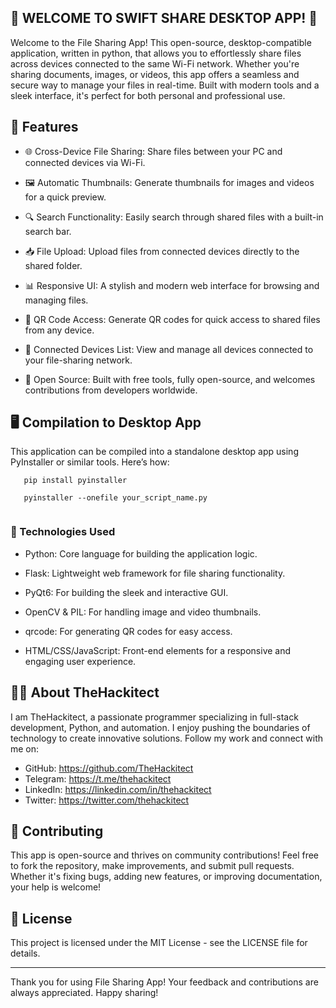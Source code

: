 ## 📁 WELCOME TO SWIFT SHARE DESKTOP APP! 🚀

Welcome to the File Sharing App! This open-source, desktop-compatible application, written in python, that allows you to effortlessly share files across devices connected to the same Wi-Fi network. Whether you're sharing documents, images, or videos, this app offers a seamless and secure way to manage your files in real-time. Built with modern tools and a sleek interface, it's perfect for both personal and professional use.

## 🎉 Features

- 🌐 Cross-Device File Sharing: Share files between your PC and connected devices via Wi-Fi.

- 🖼️ Automatic Thumbnails: Generate thumbnails for images and videos for a quick preview.

- 🔍 Search Functionality: Easily search through shared files with a built-in search bar.

- 📥 File Upload: Upload files from connected devices directly to the shared folder.

- 📊 Responsive UI: A stylish and modern web interface for browsing and managing files.

- 📱 QR Code Access: Generate QR codes for quick access to shared files from any device.

- 👥 Connected Devices List: View and manage all devices connected to your file-sharing network.

- 🔗 Open Source: Built with free tools, fully open-source, and welcomes contributions from developers worldwide.

## 🖥️ Compilation to Desktop App

This application can be compiled into a standalone desktop app using PyInstaller or similar tools. Here’s how:

```1. Install PyInstaller:  
   pip install pyinstaller
```

```2. Compile the app:  
   pyinstaller --onefile your_script_name.py
```

```3. Run the generated executable to start sharing files right from your desktop!
```

### 🚀  Technologies Used

- Python: Core language for building the application logic.

- Flask: Lightweight web framework for file sharing functionality.

- PyQt6: For building the sleek and interactive GUI.

- OpenCV & PIL: For handling image and video thumbnails.

- qrcode: For generating QR codes for easy access.

- HTML/CSS/JavaScript: Front-end elements for a responsive and engaging user experience.

## 🧑‍💻 About TheHackitect

I am TheHackitect, a passionate programmer specializing in full-stack development, Python, and automation. I enjoy pushing the boundaries of technology to create innovative solutions. Follow my work and connect with me on:

- GitHub: https://github.com/TheHackitect
- Telegram: https://t.me/thehackitect
- LinkedIn: https://linkedin.com/in/thehackitect
- Twitter: https://twitter.com/thehackitect

## 🤝 Contributing

This app is open-source and thrives on community contributions! Feel free to fork the repository, make improvements, and submit pull requests. Whether it's fixing bugs, adding new features, or improving documentation, your help is welcome!

## 📜 License

This project is licensed under the MIT License - see the LICENSE file for details.

---

Thank you for using File Sharing App! Your feedback and contributions are always appreciated. Happy sharing!
